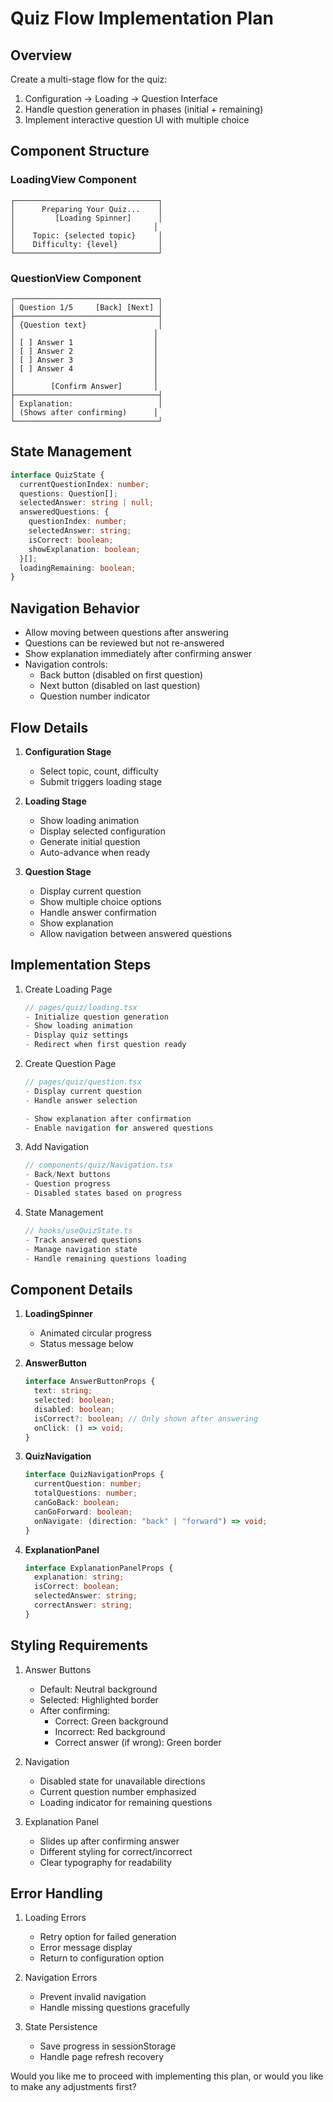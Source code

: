 # Quiz Flow Implementation Plan

## Overview

Create a multi-stage flow for the quiz:

1. Configuration → Loading → Question Interface
2. Handle question generation in phases (initial + remaining)
3. Implement interactive question UI with multiple choice

## Component Structure

### LoadingView Component

```
┌────────────────────────────────┐
│      Preparing Your Quiz...    │
│         [Loading Spinner]      │
│                               │
│    Topic: {selected topic}     │
│    Difficulty: {level}         │
└────────────────────────────────┘
```

### QuestionView Component

```
┌────────────────────────────────┐
│ Question 1/5     [Back] [Next] │
├────────────────────────────────┤
│ {Question text}                │
│                               │
│ [ ] Answer 1                  │
│ [ ] Answer 2                  │
│ [ ] Answer 3                  │
│ [ ] Answer 4                  │
│                               │
│        [Confirm Answer]       │
├────────────────────────────────┤
│ Explanation:                   │
│ (Shows after confirming)      │
└────────────────────────────────┘
```

## State Management

```typescript
interface QuizState {
  currentQuestionIndex: number;
  questions: Question[];
  selectedAnswer: string | null;
  answeredQuestions: {
    questionIndex: number;
    selectedAnswer: string;
    isCorrect: boolean;
    showExplanation: boolean;
  }[];
  loadingRemaining: boolean;
}
```

## Navigation Behavior

- Allow moving between questions after answering
- Questions can be reviewed but not re-answered
- Show explanation immediately after confirming answer
- Navigation controls:
  - Back button (disabled on first question)
  - Next button (disabled on last question)
  - Question number indicator

## Flow Details

1. **Configuration Stage**

   - Select topic, count, difficulty
   - Submit triggers loading stage

2. **Loading Stage**

   - Show loading animation
   - Display selected configuration
   - Generate initial question
   - Auto-advance when ready

3. **Question Stage**
   - Display current question
   - Show multiple choice options
   - Handle answer confirmation
   - Show explanation
   - Allow navigation between answered questions

## Implementation Steps

1. Create Loading Page

   ```typescript
   // pages/quiz/loading.tsx
   - Initialize question generation
   - Show loading animation
   - Display quiz settings
   - Redirect when first question ready
   ```

2. Create Question Page

   ```typescript
   // pages/quiz/question.tsx
   - Display current question
   - Handle answer selection

   - Show explanation after confirmation
   - Enable navigation for answered questions
   ```

3. Add Navigation

   ```typescript
   // components/quiz/Navigation.tsx
   - Back/Next buttons
   - Question progress
   - Disabled states based on progress
   ```

4. State Management
   ```typescript
   // hooks/useQuizState.ts
   - Track answered questions
   - Manage navigation state
   - Handle remaining questions loading
   ```

## Component Details

1. **LoadingSpinner**

   - Animated circular progress
   - Status message below

2. **AnswerButton**

   ```typescript
   interface AnswerButtonProps {
     text: string;
     selected: boolean;
     disabled: boolean;
     isCorrect?: boolean; // Only shown after answering
     onClick: () => void;
   }
   ```

3. **QuizNavigation**

   ```typescript
   interface QuizNavigationProps {
     currentQuestion: number;
     totalQuestions: number;
     canGoBack: boolean;
     canGoForward: boolean;
     onNavigate: (direction: "back" | "forward") => void;
   }
   ```

4. **ExplanationPanel**
   ```typescript
   interface ExplanationPanelProps {
     explanation: string;
     isCorrect: boolean;
     selectedAnswer: string;
     correctAnswer: string;
   }
   ```

## Styling Requirements

1. Answer Buttons

   - Default: Neutral background
   - Selected: Highlighted border
   - After confirming:
     - Correct: Green background
     - Incorrect: Red background
     - Correct answer (if wrong): Green border

2. Navigation

   - Disabled state for unavailable directions
   - Current question number emphasized
   - Loading indicator for remaining questions

3. Explanation Panel
   - Slides up after confirming answer
   - Different styling for correct/incorrect
   - Clear typography for readability

## Error Handling

1. Loading Errors

   - Retry option for failed generation
   - Error message display
   - Return to configuration option

2. Navigation Errors

   - Prevent invalid navigation
   - Handle missing questions gracefully

3. State Persistence
   - Save progress in sessionStorage
   - Handle page refresh recovery

Would you like me to proceed with implementing this plan, or would you like to make any adjustments first?
